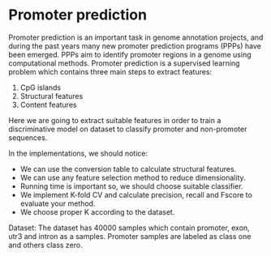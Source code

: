 # Promoter prediction

Promoter prediction is an important task in genome annotation projects, and during the past years many new promoter prediction programs (PPPs) have been emerged. PPPs aim to identify promoter regions in a genome using computational methods. Promoter prediction is a supervised learning problem which contains three main steps to extract features:

1. CpG islands
2. Structural features
3. Content features

Here we are going to extract suitable features in order to train a discriminative model on dataset to classify promoter and non-promoter sequences.

In the implementations, we should notice:
- We can use the conversion table to calculate structural features.
- We can use any feature selection method to reduce dimensionality.
- Running time is important so, we should choose suitable classifier.
- We implement K-fold CV and calculate precision, recall and Fscore to evaluate your method.
- We choose proper K according to the dataset.

Dataset:
The dataset has 40000 samples which contain promoter, exon, utr3 and intron as a samples. Promoter samples are labeled as class one and others class zero.
